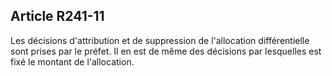 ## Article R241-11

Les décisions d'attribution et de suppression de l'allocation différentielle sont prises par le préfet. Il en est de
même des décisions par lesquelles est fixé le montant de l'allocation.

